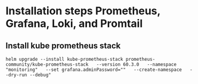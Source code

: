 # Installation steps Prometheus, Grafana, Loki, and Promtail

## Install kube prometheus stack
```
helm upgrade --install kube-prometheus-stack prometheus-community/kube-prometheus-stack   --version 60.3.0   --namespace "monitoring"   --set grafana.adminPassword=""   --create-namespace   --dry-run --debug"
```